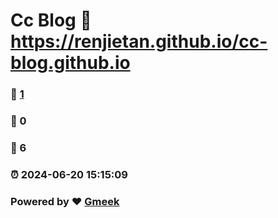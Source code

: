 # Cc Blog :link: https://renjietan.github.io/cc-blog.github.io 
### :page_facing_up: [1](https://renjietan.github.io/cc-blog.github.io/tag.html) 
### :speech_balloon: 0 
### :hibiscus: 6 
### :alarm_clock: 2024-06-20 15:15:09 
### Powered by :heart: [Gmeek](https://github.com/Meekdai/Gmeek)
